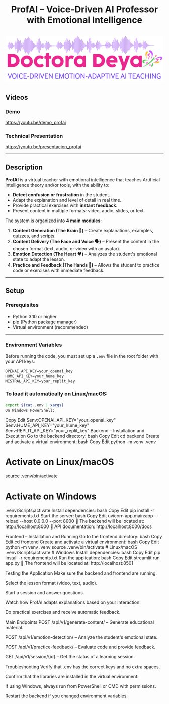 <div align="center">
<h1 align="center">
ProfAI – Voice-Driven AI Professor with Emotional Intelligence<br />
<br />
<a href="assets/banner.jpg">
<img src="assets/banner.jpg" alt="banner" width="500">
</a>
</h1>
</div>


## Videos
### Demo
https://youtu.be/demo_profai

### Technical Presentation
https://youtu.be/presentacion_profai

---

## Description

**ProfAI** is a virtual teacher with emotional intelligence that teaches Artificial Intelligence theory and/or tools, with the ability to:

- **Detect confusion or frustration** in the student.
- Adapt the explanation and level of detail in real time.
- Provide practical exercises with **instant feedback**.
- Present content in multiple formats: video, audio, slides, or text.

The system is organized into **4 main modules**:
1. **Content Generation (The Brain 🧠)** – Create explanations, examples, quizzes, and scripts.
2. **Content Delivery (The Face and Voice 🗣️)** – Present the content in the chosen format (text, audio, or video with an avatar).
3. **Emotion Detection (The Heart ❤️)** – Analyzes the student's emotional state to adapt the lesson.
4. **Practice and Feedback (The Hands 👐)** – Allows the student to practice code or exercises with immediate feedback.

---

## Setup

### Prerequisites
- Python 3.10 or higher
- pip (Python package manager)
- Virtual environment (recommended)

---

### Environment Variables

Before running the code, you must set up a `.env` file in the root folder with your API keys:

```env
OPENAI_API_KEY=your_openai_key
HUME_API_KEY=your_hume_key
MISTRAL_API_KEY=your_replit_key
```
### To load it automatically on Linux/macOS:

```bash
export $(cat .env | xargs)
On Windows PowerShell:
```
Copy
Edit
$env:OPENAI_API_KEY="your_openai_key"
$env:HUME_API_KEY="your_hume_key"
$env:REPLIT_API_KEY="your_replit_key"
Backend – Installation and Execution
Go to the backend directory:
bash
Copy
Edit
cd backend
Create and activate a virtual environment:
bash
Copy
Edit
python -m venv .venv
# Activate on Linux/macOS
source .venv/bin/activate
# Activate on Windows
.venv\Scripts\activate
Install dependencies:
bash
Copy
Edit
pip install -r requirements.txt
Start the server:
bash
Copy
Edit
uvicorn app.main:app --reload --host 0.0.0.0 --port 8000
📍 The backend will be located at: http://localhost:8000
📍 API documentation: http://localhost:8000/docs

Frontend – Installation and Running
Go to the frontend directory:
bash
Copy
Edit
cd frontend
Create and activate a virtual environment:
bash
Copy
Edit
python -m venv .venv
source .venv/bin/activate # Linux/macOS
.venv\Scripts\activate # Windows
Install dependencies:
bash
Copy
Edit
pip install -r requirements.txt
Run the application:
bash
Copy
Edit
streamlit run app.py
📍 The frontend will be located at: http://localhost:8501

Testing the Application
Make sure the backend and frontend are running.

Select the lesson format (video, text, audio).

Start a session and answer questions.

Watch how ProfAI adapts explanations based on your interaction.

Do practical exercises and receive automatic feedback.

Main Endpoints
POST /api/v1/generate-content/ – Generate educational material.

POST /api/v1/emotion-detection/ – Analyze the student's emotional state.

POST /api/v1/practice-feedback/ – Evaluate code and provide feedback.

GET /api/v1/session/{id} – Get the status of a learning session.

Troubleshooting
Verify that .env has the correct keys and no extra spaces.

Confirm that the libraries are installed in the virtual environment.

If using Windows, always run from PowerShell or CMD with permissions.

Restart the backend if you changed environment variables.
